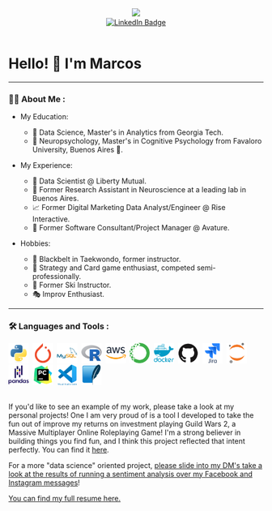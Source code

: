 <div id="header" align="center">
  <img src="https://i.imgur.com/USEllQl.gif" width="170"/>
  <div id="badges">
  <a href="https://www.linkedin.com/in/marcosfgrillo/">
    <img src="https://img.shields.io/badge/LinkedIn-blue?style=for-the-badge&logo=linkedin&logoColor=white" alt="LinkedIn Badge"/>
  </a>
  </div>
  <img src="https://komarev.com/ghpvc/?username=mfgrillo&style=flat-square&color=blue" alt=""/>
</div>

<h1>
  Hello! 👋 I'm Marcos
</h1>

---

### :man_technologist: About Me :

- My Education:
  - 🍑 Data Science, Master's in Analytics from Georgia Tech.
  - 🧠 Neuropsychology, Master's in Cognitive Psychology from Favaloro University, Buenos Aires 🧉.
- My Experience:
  - 🏡 Data Scientist @ Liberty Mutual.
  - 🥼 Former Research Assistant in Neuroscience at a leading lab in Buenos Aires.
  - 📈 Former Digital Marketing Data Analyst/Engineer @ Rise Interactive.
  - 👔 Former Software Consultant/Project Manager @ Avature.

- Hobbies:
  - 🥋 Blackbelt in Taekwondo, former instructor.
  - 🎴 Strategy and Card game enthusiast, competed semi-professionally.
  - 🎿 Former Ski Instructor.
  - 🎭 Improv Enthusiast.

---

### :hammer_and_wrench: Languages and Tools :

<div>
  <img src="https://github.com/devicons/devicon/blob/master/icons/python/python-original.svg" title="Python" alt="Python" width="40" height="40"/>&nbsp;
  <img src="https://github.com/devicons/devicon/blob/master/icons/pytorch/pytorch-original.svg" title="Pytorch" alt="Pytorch" width="40" height="40"/>&nbsp;
  <img src="https://github.com/devicons/devicon/blob/master/icons/mysql/mysql-original-wordmark.svg" title="MySQL" alt="MySQL" width="40" height="40"/>&nbsp;
  <img src="https://github.com/devicons/devicon/blob/master/icons/r/r-original.svg" title="R" alt="R" width="40" height="40"/>&nbsp;
  <img src="https://github.com/devicons/devicon/blob/master/icons/amazonwebservices/amazonwebservices-original-wordmark.svg" title="AWS" alt="AWS" width="40" height="40"/>&nbsp;
  <img src="https://github.com/devicons/devicon/blob/master/icons/anaconda/anaconda-original.svg" title="Anaconda" alt="Anaconda" width="40" height="40"/>&nbsp;
  <img src="https://github.com/devicons/devicon/blob/master/icons/docker/docker-plain-wordmark.svg" title="Docker" alt="Docker" width="40" height="40"/>&nbsp;
  <img src="https://github.com/devicons/devicon/blob/master/icons/github/github-original.svg" title="GitHub" alt="GitHub" width="40" height="40"/>&nbsp;
  <img src="https://github.com/devicons/devicon/blob/master/icons/jira/jira-original-wordmark.svg" title="Jira" alt="Jira" width="40" height="40"/>&nbsp;
  <img src="https://github.com/devicons/devicon/blob/master/icons/jupyter/jupyter-original.svg" title="Jupyter" alt="Jupyter" width="40" height="40"/>&nbsp;
  <img src="https://github.com/devicons/devicon/blob/master/icons/pandas/pandas-original-wordmark.svg" title="Pandas" alt="Pandas" width="40" height="40"/>&nbsp;
  <img src="https://github.com/devicons/devicon/blob/master/icons/pycharm/pycharm-original.svg" title="PyCharm" alt="PyCharm" width="40" height="40"/>&nbsp;
  <img src="https://github.com/devicons/devicon/blob/master/icons/vscode/vscode-original-wordmark.svg" title="VS Code" alt="VSCode" width="40" height="40"/>&nbsp;
  <img src="https://github.com/devicons/devicon/blob/master/icons/sqlite/sqlite-original.svg" title="SQLite" alt="SQLite" width="40" height="40"/>&nbsp;
</div>

<br>

If you'd like to see an example of my work, please take a look at my personal projects! One I am very proud of is a tool I developed to take the fun out of improve my returns on investment playing Guild Wars 2, a Massive Multiplayer Online Roleplaying Game! I'm a strong believer in building things you find fun, and I think this project reflected that intent perfectly. You can find it [here](https://github.com/mfgrillo/Trading_Post_Scanner).

For a more "data science" oriented project, [please slide into my DM's take a look at the results of running a sentiment analysis over my Facebook and Instagram messages](https://github.com/mfgrillo/meta-messages-sentiment-analysis)!

[You can find my full resume here.](https://drive.google.com/file/d/1gP3XH9MNAqyY9wKO1Cax88CP4a7fydMC/view?usp=sharing)
